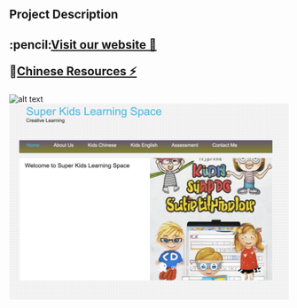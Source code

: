 ## Project Description



<h2> 
:pencil:<a href="https://lina-liuna.github.io/index.html" target="_blank">Visit our website 🚀</a>


:pencil:<a href="https://lina-liuna.github.io/Grade1.html" target="_blank">Chinese Resources ⚡</a>
</h2>

![alt text](https://github.com/Lina-Liuna/Lina-Liuna.github.io/blob/main/images/Chinese_resouces.png "LinaLiuKidsLearning")
![alt text](https://github.com/Lina-Liuna/Lina-Liuna.github.io/blob/main/images/LinaLiuKidsLearning.png "LinaLiuKidsLearning")